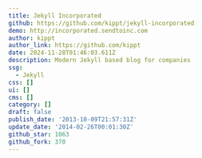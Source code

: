 ```yaml
---
title: Jekyll Incorporated
github: https://github.com/kippt/jekyll-incorporated
demo: http://incorporated.sendtoinc.com
author: kippt
author_link: https://github.com/kippt
date: 2024-11-28T01:46:03.611Z
description: Modern Jekyll based blog for companies
ssg:
  - Jekyll
css: []
ui: []
cms: []
category: []
draft: false
publish_date: '2013-10-09T21:57:31Z'
update_date: '2014-02-26T00:01:30Z'
github_star: 1063
github_fork: 370
---
```

